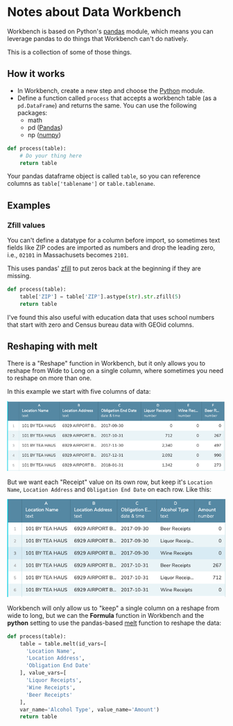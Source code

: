 # Notes about Data Workbench

Workbench is based on Python's [pandas]() module, which means you can leverage pandas to do things that Workbench can't do natively.

This is a collection of some of those things.

## How it works

- In Workbench, create a new step and choose the [Python](http://help.workbenchdata.com/en/articles/1484226-python-editor) module.
- Define a function called `process` that accepts a workbench table (as a `pd.DataFrame`) and returns the same. You can use the following packages:
  - math
  - pd ([Pandas](https://pandas.pydata.org/pandas-docs/stable/reference/index.html))
  - np ([numpy](https://docs.scipy.org/doc/numpy/reference/routines.html))

```python
def process(table):
    # Do your thing here
    return table
```

Your pandas dataframe object is called `table`, so you can reference columns as `table['tablename']` or `table.tablename`.

## Examples

### Zfill values

You can't define a datatype for a column before import, so sometimes text fields like ZIP codes are imported as numbers and drop the leading zero, i.e., `02101` in Massachusets becomes `2101`.

This uses pandas' [zfill](https://pandas.pydata.org/pandas-docs/stable/reference/api/pandas.Series.str.zfill.html) to put zeros back at the beginning if they are missing.

```python
def process(table):
    table['ZIP'] = table['ZIP'].astype(str).str.zfill(5)
    return table
```

I've found this also useful with education data that uses school numbers that start with zero and Census bureau data with GEOid columns.

## Reshaping with melt

There is a "Reshape" function in Workbench, but it only allows you to reshape from Wide to Long on a single column, where sometimes you need to reshape on more than one.

In this example we start with five columns of data:

![6 cols](images/wb-6cols.png)

But we want each "Receipt" value on its own row, but keep it's `Location Name`, `Location Address` and `Obligation End Date` on each row. Like this:

![melted](images/wb-melted.png)

Workbench will only allow us to "keep" a single column on a reshape from wide to long, but we can the **Formula** function in Workbench and the **python** setting to use the pandas-based [melt](https://pandas.pydata.org/pandas-docs/stable/reference/api/pandas.melt.html) function to reshape the data:

```python
def process(table):
    table = table.melt(id_vars=[
      'Location Name',
      'Location Address',
      'Obligation End Date'
    ], value_vars=[
      'Liquor Receipts',
      'Wine Receipts',
      'Beer Receipts'
    ],
    var_name='Alcohol Type', value_name='Amount')
    return table
```
